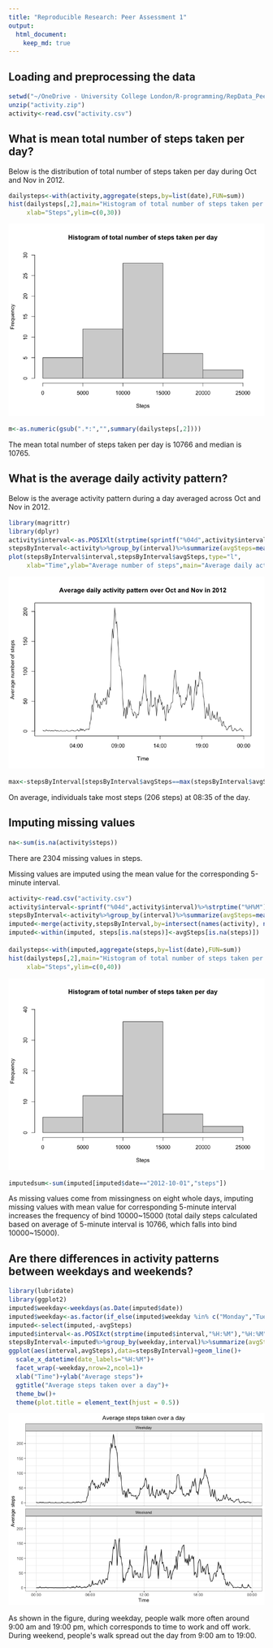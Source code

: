 ```yaml
---
title: "Reproducible Research: Peer Assessment 1"
output: 
  html_document:
    keep_md: true
---
```




## Loading and preprocessing the data


```r
setwd("~/OneDrive - University College London/R-programming/RepData_PeerAssessment1")
unzip("activity.zip")
activity<-read.csv("activity.csv")
```

## What is mean total number of steps taken per day?

Below is the distribution of total number of steps taken per day during Oct and Nov in 2012.


```r
dailysteps<-with(activity,aggregate(steps,by=list(date),FUN=sum))
hist(dailysteps[,2],main="Histogram of total number of steps taken per day",
     xlab="Steps",ylim=c(0,30))
```

![](./instructions_fig/dailystep-1.png)<!-- -->

```r
m<-as.numeric(gsub(".*:","",summary(dailysteps[,2])))
```

The mean total number of steps taken per day is 10766 and median is 10765.

## What is the average daily activity pattern?

Below is the average activity pattern during a day averaged across Oct and Nov in 2012.


```r
library(magrittr)
library(dplyr)
activity$interval<-as.POSIXlt(strptime(sprintf("%04d",activity$interval),"%H%M"),"%H:%M")
stepsByInterval<-activity%>%group_by(interval)%>%summarize(avgSteps=mean(steps,na.rm=TRUE))
plot(stepsByInterval$interval,stepsByInterval$avgSteps,type="l",
     xlab="Time",ylab="Average number of steps",main="Average daily activity pattern over Oct and Nov in 2012")
```

![](./instructions_fig/timestep-1.png)<!-- -->

```r
max<-stepsByInterval[stepsByInterval$avgSteps==max(stepsByInterval$avgSteps),]
```

On average, individuals take most steps (206 steps) at 08:35 of the day.

## Imputing missing values


```r
na<-sum(is.na(activity$steps))
```

There are 2304 missing values in steps.

Missing values are imputed using the mean value for the corresponding 5-minute interval.


```r
activity<-read.csv("activity.csv")
activity$interval<-sprintf("%04d",activity$interval)%>%strptime("%H%M")%>%format("%H:%M")
stepsByInterval<-activity%>%group_by(interval)%>%summarize(avgSteps=mean(steps,na.rm=TRUE))
imputed<-merge(activity,stepsByInterval,by=intersect(names(activity), names(stepsByInterval)))
imputed<-within(imputed, steps[is.na(steps)]<-avgSteps[is.na(steps)])

dailysteps<-with(imputed,aggregate(steps,by=list(date),FUN=sum))
hist(dailysteps[,2],main="Histogram of total number of steps taken per day",
     xlab="Steps",ylim=c(0,40))
```

![](./instructions_fig/unnamed-chunk-2-1.png)<!-- -->

```r
imputedsum<-sum(imputed[imputed$date=="2012-10-01","steps"])
```

As missing values come from missingness on eight whole days, imputing missing values with mean value for corresponding 5-minute interval increases the frequency of bind 10000~15000 (total daily steps calculated based on average of 5-minute interval is 10766, which falls into bind 10000~15000).

## Are there differences in activity patterns between weekdays and weekends?


```r
library(lubridate)
library(ggplot2)
imputed$weekday<-weekdays(as.Date(imputed$date))
imputed$weekday<-as.factor(if_else(imputed$weekday %in% c("Monday","Tuesday","Wednesday","Thursday","Friday"), "Weekday", "Weekend"))
imputed<-select(imputed,-avgSteps)
imputed$interval<-as.POSIXct(strptime(imputed$interval,"%H:%M"),"%H:%M")
stepsByInterval<-imputed%>%group_by(weekday,interval)%>%summarize(avgSteps=mean(steps))
ggplot(aes(interval,avgSteps),data=stepsByInterval)+geom_line()+
  scale_x_datetime(date_labels="%H:%M")+
  facet_wrap(~weekday,nrow=2,ncol=1)+
  xlab("Time")+ylab("Average steps")+
  ggtitle("Average steps taken over a day")+
  theme_bw()+
  theme(plot.title = element_text(hjust = 0.5))
```

![](./instructions_fig/unnamed-chunk-3-1.png)<!-- -->

As shown in the figure, during weekday, people walk more often around 9:00 am and 19:00 pm, which corresponds to time to work and off work. During weekend, people's walk spread out the day from 9:00 am to 19:00.
